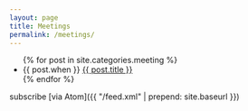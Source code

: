 ```yaml
---
layout: page
title: Meetings
permalink: /meetings/
---
```


<ul>
{% for post in site.categories.meeting %}
<li>{{ post.when }} <a href="{{ post.url | prepend: site.baseurl }}">{{ post.title }}</a></li>
{% endfor %}
</ul>


subscribe [via Atom]({{ "/feed.xml" | prepend: site.baseurl }})
